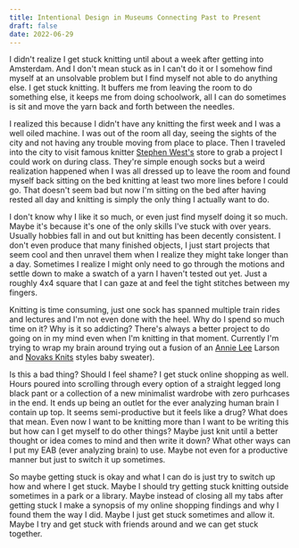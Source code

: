```yaml
---
title: Intentional Design in Museums Connecting Past to Present
draft: false
date: 2022-06-29
---
```


I didn't realize I get stuck knitting until about a week after getting into Amsterdam. And I don't mean stuck as in I can't do it or I somehow find myself at an unsolvable problem but I find myself not able to do anything else. I get stuck knitting. It buffers me from leaving the room to do something else, it keeps me from doing schoolwork, all I can do sometimes is sit and move the yarn back and forth between the needles.

I realized this because I didn't have any knitting the first week and I was a well oiled machine. I was out of the room all day, seeing the sights of the city and not having any trouble moving from place to place. Then I traveled into the city to visit famous knitter [Stephen West's](https://www.instagram.com/westknits/) store to grab a project I could work on during class. They're simple enough socks but a weird realization happened when I was all dressed up to leave the room and found myself back sitting on the bed knitting at least two more lines before I could go. That doesn't seem bad but now I'm sitting on the bed after having rested all day and knitting is simply the only thing I actually want to do.

I don't know why I like it so much, or even just find myself doing it so much. Maybe it's because it's one of the only skills I've stuck with over years. Usually hobbies fall in and out but knitting has been decently consistent. I don't even produce that many finished objects, I just start projects that seem cool and then unravel them when I realize they might take longer than a day. Sometimes I realize I might only need to go through the motions and settle down to make a swatch of a yarn I haven't tested out yet. Just a roughly 4x4 square that I can gaze at and feel the tight stitches between my fingers.

Knitting is time consuming, just one sock has spanned multiple train rides and lectures and I'm not even done with the heel. Why do I spend so much time on it? Why is it so addicting? There's always a better project to do going on in my mind even when I'm knitting in that moment. Currently I'm trying to wrap my brain around trying out a fusion of an [Annie Lee](https://www.instagram.com/annieleelarson/) Larson and [Novaks Knits](https://www.instagram.com/novvaks_knits/) styles baby sweater).

Is this a bad thing? Should I feel shame? I get stuck online shopping as well. Hours poured into scrolling through every option of a straight legged long black pant or a collection of a new minimalist wardrobe with zero purhcases in the end. It ends up being an outlet for the ever analyzing human brain I contain up top. It seems semi-productive but it feels like a drug? What does that mean. Even now I want to be knitting more than I want to be writing this but how can I get myself to do other things? Maybe just knit until a better thought or idea comes to mind and then write it down? What other ways can I put my EAB (ever analyzing brain) to use. Maybe not even for a productive manner but just to switch it up sometimes.

So maybe getting stuck is okay and what I can do is just try to switch up how and where I get stuck. Maybe I should try getting stuck knitting outside sometimes in a park or a library. Maybe instead of closing all my tabs after getting stuck I make a synopsis of my online shopping findings and why I found them the way I did. Maybe I just get stuck sometimes and allow it. Maybe I try and get stuck with friends around and we can get stuck together. 